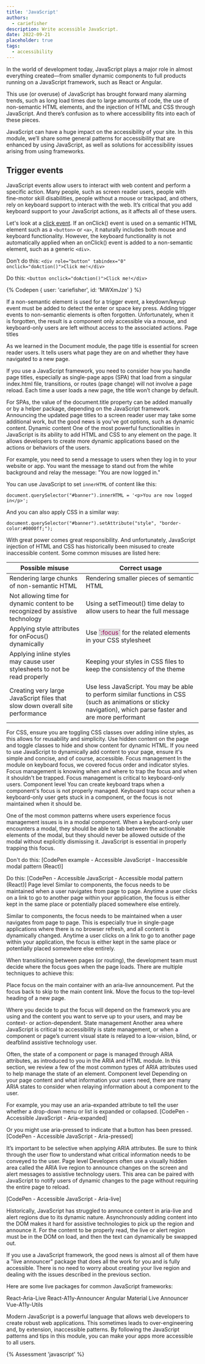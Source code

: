 ```yaml
---
title: 'JavaScript'
authors:
  - cariefisher
description: Write accessible JavaScript.
date: 2022-09-21
placeholder: true
tags:
  - accessibility
---
```


In the world of development today, JavaScript plays a major role in almost everything created—from smaller dynamic components
to full products running on a JavaScript framework, such as React or Angular.

This use (or overuse) of JavaScript has brought forward many alarming trends, such as long load times due to large amounts of code,
the use of non-semantic HTML elements, and the injection of HTML and CSS through JavaScript. And there’s confusion as to where accessibility
fits into each of these pieces.

JavaScript can have a huge impact on the accessibility of your site. In this module, we’ll share some general patterns for
accessibility that are enhanced by using JavaScript, as well as solutions for accessibility issues arising from using frameworks.

## Trigger events

JavaScript events allow users to interact with web content and perform a specific action. Many people, such as screen reader users,
people with fine-motor skill disabilities, people without a mouse or trackpad, and others, rely on keyboard support to interact with the web.
It’s critical that you add keyboard support to your JavaScript actions, as it affects all of these users.

Let's look at a [click event](https://developer.mozilla.org/docs/Web/API/Element/click_event). If an onClick() event is used on
a semantic HTML element such as a `<button>` or `<a>`, it naturally includes both mouse and keyboard functionality. However, the keyboard
functionality is not automatically applied when an onClick() event is added to a non-semantic element, such as a generic `<div>`.

Don’t do this:
`<div role="button" tabindex="0" onclick="doAction()">Click me!</div>`

Do this:
`<button onclick="doAction()">Click me!</div>`

{% Codepen {
user: 'cariefisher',
id: 'MWXmJze'
} %}

If a non-semantic element is used for a trigger event, a keydown/keyup event must be added to detect the enter or space key press.
Adding trigger events to non-semantic elements is often forgotten. Unfortunately, when it is forgotten, the result is a component only accessible
via a mouse, and keyboard-only users are left without access to the associated actions.
Page titles

As we learned in the Document module, the page title is essential for screen reader users. It tells users what page they are on
and whether they have navigated to a new page.

If you use a JavaScript framework, you need to consider how you handle page titles, especially as single-page apps (SPA) that load from
a singular index.html file, transitions, or routes (page change) will not involve a page reload. Each time a user loads a new page,
the title won’t change by default.

For SPAs, the value of the document.title property can be added manually or by a helper package, depending on the JavaScript framework. Announcing
the updated page titles to a screen reader user may take some additional work, but the good news is you’ve got options, such as dynamic content.
Dynamic content
One of the most powerful functionalities in JavaScript is its ability to add HTML and CSS to any element on the page. It allows developers to
create more dynamic applications based on the actions or behaviors of the users.

For example, you need to send a message to users when they log in to your website or app. You want the message to stand out from the
white background and relay the message: "You are now logged in."

You can use JavaScript to set `innerHTML` of content like this:


`document.querySelector("#banner").innerHTML = '<p>You are now logged in</p>';`

And you can also apply CSS in a similar way:

`document.querySelector("#banner").setAttribute("style", "border-color:#0000ff;");`

With great power comes great responsibility. And unfortunately, JavaScript injection of HTML and CSS has historically been
misused to create inaccessible content. Some common misuses are listed here:

<table>
<thead>
  <tr>
    <th>Possible misuse</th>
    <th>Correct usage</th>
  </tr>
</thead>
<tbody>
  <tr>
    <td>Rendering large chunks of non-semantic HTML</td>
    <td>Rendering smaller pieces of semantic HTML</td>
  </tr>
  <tr>
    <td>Not allowing time for dynamic content to be recognized by assistive technology</td>
    <td>Using a setTimeout() time delay to allow users to hear the full message</td>
  </tr>
  <tr>
    <td>Applying style attributes for onFocus() dynamically</td>
    <td>Use <span style="color:#905;background-color:#ddd">`:focus`</span> for the related elements in your CSS stylesheet</td>
  </tr>
  <tr>
    <td>Applying inline styles may cause user stylesheets to not be read properly</td>
    <td>Keeping your styles in CSS files to keep the consistency of the theme</td>
  </tr>
  <tr>
    <td>Creating very large JavaScript files that slow down overall site performance</td>
    <td>Use less JavaScript. You may be able to perform similar functions in CSS (such as animations or sticky navigation), which parse faster and are more performant</td>
  </tr>
</tbody>
</table>

For CSS, ensure you are toggling CSS classes over adding inline styles, as this allows for reusability and simplicity. Use hidden content on the page and toggle classes to hide and show content for dynamic HTML. If you need to use JavaScript to dynamically add content to your page, ensure it's simple and concise, and of course, accessible.
Focus management
In the module on keyboard focus, we covered focus order and indicator styles. Focus management is knowing when and where to trap the focus and when it shouldn't be trapped. Focus management is critical to keyboard-only users.
Component level
You can create keyboard traps when a component's focus is not properly managed. Keyboard traps occur when a keyboard-only user gets stuck in a component, or the focus is not maintained when it should be.

One of the most common patterns where users experience focus management issues is in a modal component. When a keyboard-only user encounters a modal, they should be able to tab between the actionable elements of the modal, but they should never be allowed outside of the modal without explicitly dismissing it. JavaScript is essential in properly trapping this focus.

Don't do this:
[CodePen example - Accessible JavaScript - Inaccessible modal pattern (React)]

Do this:
[CodePen - Accessible JavaScript - Accessible modal pattern (React)]
Page level
Similar to components, the focus needs to be maintained when a user navigates from page to page. Anytime a user clicks on a link to go to another page within your application, the focus is either kept in the same place or potentially placed somewhere else entirely.

Similar to components, the focus needs to be maintained when a user navigates from page to page. This is especially true in single-page applications where there is no browser refresh, and all content is dynamically changed. Anytime a user clicks on a link to go to another page within your application, the focus is either kept in the same place or potentially placed somewhere else entirely.

When transitioning between pages (or routing), the development team must decide where the focus goes when the page loads. There are multiple techniques to achieve this:

Place focus on the main container with an aria-live announcement.
Put the focus back to skip to the main content link.
Move the focus to the top-level heading of a new page.

Where you decide to put the focus will depend on the framework you are using and the content you want to serve up to your users, and may be context- or action-dependent.
State management
Another area where JavaScript is critical to accessibility is state management, or when a component or page’s current visual state is relayed to a low-vision, blind, or deafblind assistive technology user.

Often, the state of a component or page is managed through ARIA attributes, as introduced to you in the ARIA and HTML module. In this section, we review a few of the most common types of ARIA attributes used to help manage the state of an element.
Component level
Depending on your page content and what information your users need, there are many ARIA states to consider when relaying information about a component to the user.

For example, you may use an aria-expanded attribute to tell the user whether a drop-down menu or list is expanded or collapsed.
[CodePen - Accessible JavaScript - Aria-expanded]

Or you might use aria-pressed to indicate that a button has been pressed.
[CodePen - Accessible JavaScript - Aria-pressed]

It’s important to be selective when applying ARIA attributes. Be sure to think through the user flow to understand what critical information needs to be conveyed to the user.
Page level
Developers often use a visually hidden area called the ARIA live region to announce changes on the screen and alert messages to assistive technology users. This area can be paired with JavaScript to notify users of dynamic changes to the page without requiring the entire page to reload.

[CodePen - Accessible JavaScript - Aria-live]

Historically, JavaScript has struggled to announce content in aria-live and alert regions due to its dynamic nature. Asynchronously adding content into the DOM makes it hard for assistive technologies to pick up the region and announce it. For the content to be properly read, the live or alert region must be in the DOM on load, and then the text can dynamically be swapped out.

If you use a JavaScript framework, the good news is almost all of them have a "live announcer" package that does all the work for you and is fully accessible. There is no need to worry about creating your live region and dealing with the issues described in the previous section.

Here are some live packages for common JavaScript frameworks:

React-Aria-Live
React-A11y-Announcer
Angular Material Live Announcer
Vue-A11y-Utils


Modern JavaScript is a powerful language that allows web developers to create robust web applications. This sometimes leads to over-engineering and, by extension, inaccessible patterns. By following the JavaScript patterns and tips in this module, you can make your apps more accessible to all users.

{% Assessment 'javascript' %}

